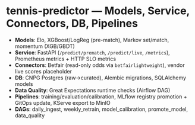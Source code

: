 # tennis-predictor — Models, Service, Connectors, DB, Pipelines

- **Models**: Elo, XGBoost/LogReg (pre-match), Markov set/match, momentum (XGB/GBDT)
- **Service**: FastAPI (`/predict/prematch`, `/predict/live`, `/metrics`), Prometheus metrics + HTTP SLO metrics
- **Connectors**: Betfair (read-only odds via `betfairlightweight`), vendor live scores placeholder
- **DB**: CNPG Postgres (raw→curated), Alembic migrations, SQLAlchemy models
- **Data Quality**: Great Expectations runtime checks (Airflow DAG)
- **Pipelines**: training/evaluation/calibration, MLflow registry promotion + GitOps update, KServe export to MinIO
- **DAGs**: daily_ingest, weekly_retrain, model_calibration, promote_model, data_quality
